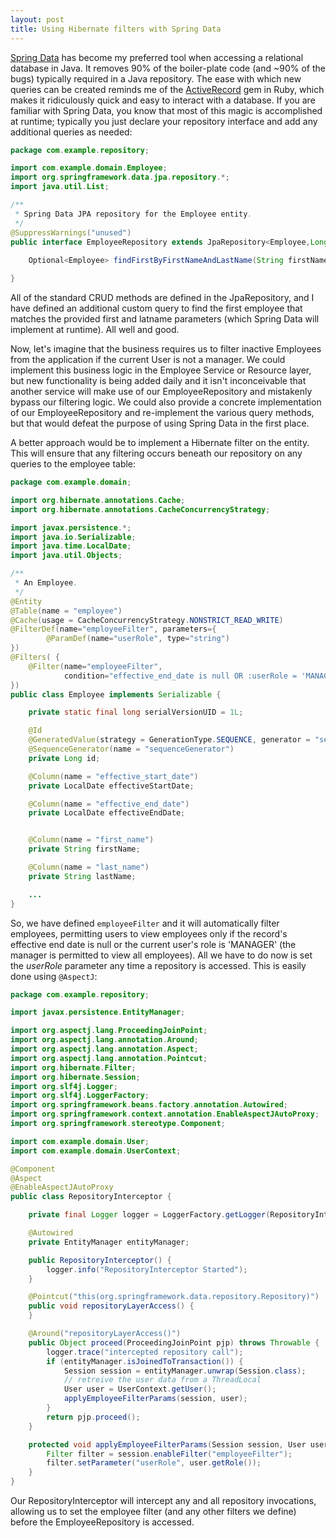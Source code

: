 ```yaml
---
layout: post
title: Using Hibernate filters with Spring Data
---
```


[Spring Data](http://docs.spring.io/spring-data/jpa/docs/2.0.0.M3/reference/html/) has become my preferred tool when accessing a relational database in Java. It removes 90% of the boiler-plate code (and ~90% of the bugs) typically required in a Java repository. The ease with which new queries can be created reminds me of the [ActiveRecord](http://guides.rubyonrails.org/active_record_basics.html) gem in Ruby, which makes it ridiculously quick and easy to interact with a database. If you are familiar with Spring Data, you know that most of this magic is accomplished at runtime; typically you just declare your repository interface and add any additional queries as needed:

```java
package com.example.repository;

import com.example.domain.Employee;
import org.springframework.data.jpa.repository.*;
import java.util.List;

/**
 * Spring Data JPA repository for the Employee entity.
 */
@SuppressWarnings("unused")
public interface EmployeeRepository extends JpaRepository<Employee,Long> {
	
	Optional<Employee> findFirstByFirstNameAndLastName(String firstName, String lastName);

}
```

All of the standard CRUD methods are defined in the JpaRepository, and I have defined an additional custom query to find the first employee that matches the provided first and latname parameters (which Spring Data will implement at runtime).  All well and good. 

Now, let's imagine that the business requires us to filter inactive Employees from the application if the current User is not a manager. We could implement this business logic in the Employee Service or Resource layer, but new functionality is being added daily and it isn't inconceivable that another service  will make use of our EmployeeRepository and mistakenly bypass our filtering logic. We could also provide a concrete implementation of our EmployeeRepository and re-implement the various query methods, but that would defeat the purpose of using Spring Data in the first place.

A better approach would be to implement a Hibernate filter on the entity. This will ensure that any filtering occurs beneath our repository on any queries to the employee table:

```java
package com.example.domain;

import org.hibernate.annotations.Cache;
import org.hibernate.annotations.CacheConcurrencyStrategy;

import javax.persistence.*;
import java.io.Serializable;
import java.time.LocalDate;
import java.util.Objects;

/**
 * An Employee.
 */
@Entity
@Table(name = "employee")
@Cache(usage = CacheConcurrencyStrategy.NONSTRICT_READ_WRITE)
@FilterDef(name="employeeFilter", parameters={
		@ParamDef(name="userRole", type="string")
})
@Filters( {
    @Filter(name="employeeFilter", 
    		condition="effective_end_date is null OR :userRole = 'MANAGER')")
})
public class Employee implements Serializable {

    private static final long serialVersionUID = 1L;

    @Id
    @GeneratedValue(strategy = GenerationType.SEQUENCE, generator = "sequenceGenerator")
    @SequenceGenerator(name = "sequenceGenerator")
    private Long id;

    @Column(name = "effective_start_date")
    private LocalDate effectiveStartDate;

    @Column(name = "effective_end_date")
    private LocalDate effectiveEndDate;


    @Column(name = "first_name")
    private String firstName;

    @Column(name = "last_name")
    private String lastName;

	...
}

```

So, we have defined `employeeFilter` and it will automatically filter employees, permitting users to view employees only if the record's effective end date is null or the current user's role is 'MANAGER' (the manager is permitted to view all employees). All we have to do now is set the *userRole* parameter any time a repository is accessed. This is easily done using `@AspectJ`:

```java
package com.example.repository;

import javax.persistence.EntityManager;

import org.aspectj.lang.ProceedingJoinPoint;
import org.aspectj.lang.annotation.Around;
import org.aspectj.lang.annotation.Aspect;
import org.aspectj.lang.annotation.Pointcut;
import org.hibernate.Filter;
import org.hibernate.Session;
import org.slf4j.Logger;
import org.slf4j.LoggerFactory;
import org.springframework.beans.factory.annotation.Autowired;
import org.springframework.context.annotation.EnableAspectJAutoProxy;
import org.springframework.stereotype.Component;

import com.example.domain.User;
import com.example.domain.UserContext;

@Component
@Aspect
@EnableAspectJAutoProxy
public class RepositoryInterceptor {

	private final Logger logger = LoggerFactory.getLogger(RepositoryInterceptor.class);

	@Autowired
	private EntityManager entityManager;

	public RepositoryInterceptor() {
		logger.info("RepositoryInterceptor Started");
	}

	@Pointcut("this(org.springframework.data.repository.Repository)")
	public void repositoryLayerAccess() {
	}

	@Around("repositoryLayerAccess()")
	public Object proceed(ProceedingJoinPoint pjp) throws Throwable {
		logger.trace("intercepted repository call");
		if (entityManager.isJoinedToTransaction()) {
			Session session = entityManager.unwrap(Session.class);
			// retreive the user data from a ThreadLocal
			User user = UserContext.getUser();
			applyEmployeeFilterParams(session, user);
		}
		return pjp.proceed();
	}

	protected void applyEmployeeFilterParams(Session session, User user) {
		Filter filter = session.enableFilter("employeeFilter");
		filter.setParameter("userRole", user.getRole());
	}
}

```

Our RepositoryInterceptor will intercept any and all repository invocations, allowing us to set the employee filter (and any other filters we define) before the EmployeeRepository is accessed.

